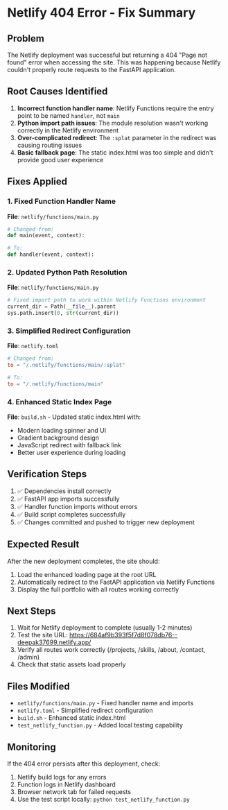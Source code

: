 # Netlify 404 Error - Fix Summary

## Problem
The Netlify deployment was successful but returning a 404 "Page not found" error when accessing the site. This was happening because Netlify couldn't properly route requests to the FastAPI application.

## Root Causes Identified
1. **Incorrect function handler name**: Netlify Functions require the entry point to be named `handler`, not `main`
2. **Python import path issues**: The module resolution wasn't working correctly in the Netlify environment
3. **Over-complicated redirect**: The `:splat` parameter in the redirect was causing routing issues
4. **Basic fallback page**: The static index.html was too simple and didn't provide good user experience

## Fixes Applied

### 1. Fixed Function Handler Name
**File**: `netlify/functions/main.py`
```python
# Changed from:
def main(event, context):

# To:
def handler(event, context):
```

### 2. Updated Python Path Resolution
**File**: `netlify/functions/main.py`
```python
# Fixed import path to work within Netlify Functions environment
current_dir = Path(__file__).parent
sys.path.insert(0, str(current_dir))
```

### 3. Simplified Redirect Configuration  
**File**: `netlify.toml`
```toml
# Changed from:
to = "/.netlify/functions/main/:splat"

# To:
to = "/.netlify/functions/main"
```

### 4. Enhanced Static Index Page
**File**: `build.sh` - Updated static index.html with:
- Modern loading spinner and UI
- Gradient background design
- JavaScript redirect with fallback link
- Better user experience during loading

## Verification Steps
1. ✅ Dependencies install correctly
2. ✅ FastAPI app imports successfully  
3. ✅ Handler function imports without errors
4. ✅ Build script completes successfully
5. ✅ Changes committed and pushed to trigger new deployment

## Expected Result
After the new deployment completes, the site should:
1. Load the enhanced loading page at the root URL
2. Automatically redirect to the FastAPI application via Netlify Functions
3. Display the full portfolio with all routes working correctly

## Next Steps
1. Wait for Netlify deployment to complete (usually 1-2 minutes)
2. Test the site URL: https://684af9b393f5f7d8f078db76--deepak37699.netlify.app/
3. Verify all routes work correctly (/projects, /skills, /about, /contact, /admin)
4. Check that static assets load properly

## Files Modified
- `netlify/functions/main.py` - Fixed handler name and imports
- `netlify.toml` - Simplified redirect configuration  
- `build.sh` - Enhanced static index.html
- `test_netlify_function.py` - Added local testing capability

## Monitoring
If the 404 error persists after this deployment, check:
1. Netlify build logs for any errors
2. Function logs in Netlify dashboard
3. Browser network tab for failed requests
4. Use the test script locally: `python test_netlify_function.py`
